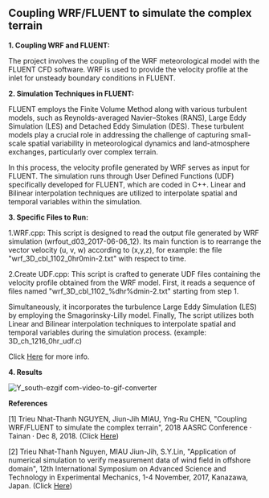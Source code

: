## Coupling WRF/FLUENT to simulate the complex terrain

**1. Coupling WRF and FLUENT:**

The project involves the coupling of the WRF meteorological model with the FLUENT CFD software.
WRF is used to provide the velocity profile at the inlet for unsteady boundary conditions in FLUENT.

**2. Simulation Techniques in FLUENT:**

FLUENT employs the Finite Volume Method along with various turbulent models, such as Reynolds-averaged Navier–Stokes (RANS), Large Eddy Simulation (LES) and Detached Eddy Simulation (DES). These turbulent models play a crucial role in addressing the challenge of capturing small-scale spatial variability in meteorological dynamics and land-atmosphere exchanges, particularly over complex terrain.

In this process, the velocity profile generated by WRF serves as input for FLUENT. The simulation runs through User Defined Functions (UDF) specifically developed for FLUENT, which are coded in C++. 
Linear and Bilinear interpolation techniques are utilized to interpolate spatial and temporal variables within the simulation.

**3. Specific Files to Run:**

1.WRF.cpp: This script is designed to read the output file generated by WRF simulation (wrfout_d03_2017-06-06_12). Its main function is to rearrange the vector velocity (u, v, w) according to (x,y,z), for example: the file "wrf_3D_cbl_1102_0hr0min-2.txt" with respect to time.

2.Create UDF.cpp: This script is crafted to generate UDF files containing the velocity profile obtained from the WRF model. First, it reads a sequence of files named "wrf_3D_cbl_1102_%dhr%dmin-2.txt" starting from step 1. 

Simultaneously, it incorporates the turbulence Large Eddy Simulation (LES) by employing the Smagorinsky-Lilly model. Finally, The script utilizes both Linear and Bilinear interpolation techniques to interpolate spatial and temporal variables during the simulation process. (example: 3D_ch_1216_0hr_udf.c)

Click [Here](https://drive.google.com/file/d/1ndAXF_V_vMwYsiWR3ACs11DyPRVYYA5g/view?usp=sharing) for more info.

**4. Results**

![Y_south-ezgif com-video-to-gif-converter](https://github.com/user-attachments/assets/594a51ea-1946-4096-b696-71fc5d2e05b2)


**References**

[1] Trieu Nhat-Thanh NGUYEN, Jiun-Jih MIAU, Yng-Ru CHEN, "Coupling WRF/FLUENT to simulate the complex terrain", 2018 AASRC Conference · Tainan · Dec 8, 2018. (Click [Here](https://drive.google.com/file/d/1SAY42wGYLURPYZRgFv9WgAZ3PBjTuARZ/view?usp=sharing))

[2] Trieu Nhat-Thanh Nguyen, MIAU Jiun-Jih, S.Y.Lin, "Application of numerical simulation to verify measurement data of wind field in offshore domain", 12th International Symposium on Advanced Science and Technology in Experimental Mechanics, 1-4 November, 2017, Kanazawa, Japan. (Click [Here](https://drive.google.com/file/d/1WWlXbe0GVR_II1cRplhunu_vwX2RlO85/view?usp=sharing))
